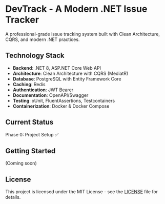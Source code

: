 # DevTrack - A Modern .NET Issue Tracker

A professional-grade issue tracking system built with Clean Architecture, CQRS, and modern .NET practices.

## Technology Stack

- **Backend**: .NET 8, ASP.NET Core Web API
- **Architecture**: Clean Architecture with CQRS (MediatR)
- **Database**: PostgreSQL with Entity Framework Core
- **Caching**: Redis
- **Authentication**: JWT Bearer
- **Documentation**: OpenAPI/Swagger
- **Testing**: xUnit, FluentAssertions, Testcontainers
- **Containerization**: Docker & Docker Compose

## Current Status

Phase 0: Project Setup ✅

## Getting Started

(Coming soon)

## License

This project is licensed under the MIT License - see the [LICENSE](LICENSE) file for details.